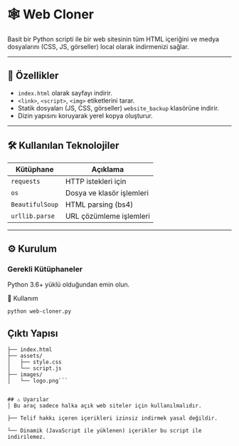 # 🕸️ Web Cloner

Basit bir Python scripti ile bir web sitesinin tüm HTML içeriğini ve medya dosyalarını (CSS, JS, görseller) local olarak indirmenizi sağlar.

---

## 📌 Özellikler

- `index.html` olarak sayfayı indirir.
- `<link>`, `<script>`, `<img>` etiketlerini tarar.
- Statik dosyaları (JS, CSS, görseller) `website_backup` klasörüne indirir.
- Dizin yapısını koruyarak yerel kopya oluşturur.

---

## 🛠️ Kullanılan Teknolojiler

| Kütüphane      | Açıklama                    |
|----------------|-----------------------------|
| `requests`     | HTTP istekleri için         |
| `os`           | Dosya ve klasör işlemleri   |
| `BeautifulSoup`| HTML parsing (bs4)          |
| `urllib.parse` | URL çözümleme işlemleri     |

---

## ⚙️ Kurulum

### Gerekli Kütüphaneler

Python 3.6+ yüklü olduğundan emin olun.

🚀 Kullanım
```
python web-cloner.py
```

## Çıktı Yapısı
```site-backup/
├── index.html
├── assets/
│   ├── style.css
│   └── script.js
├── images/
│   └── logo.png```


## ⚠️ Uyarılar
│ Bu araç sadece halka açık web siteler için kullanılmalıdır.

├── Telif hakkı içeren içerikleri izinsiz indirmek yasal değildir.

└── Dinamik (JavaScript ile yüklenen) içerikler bu script ile indirilemez.

